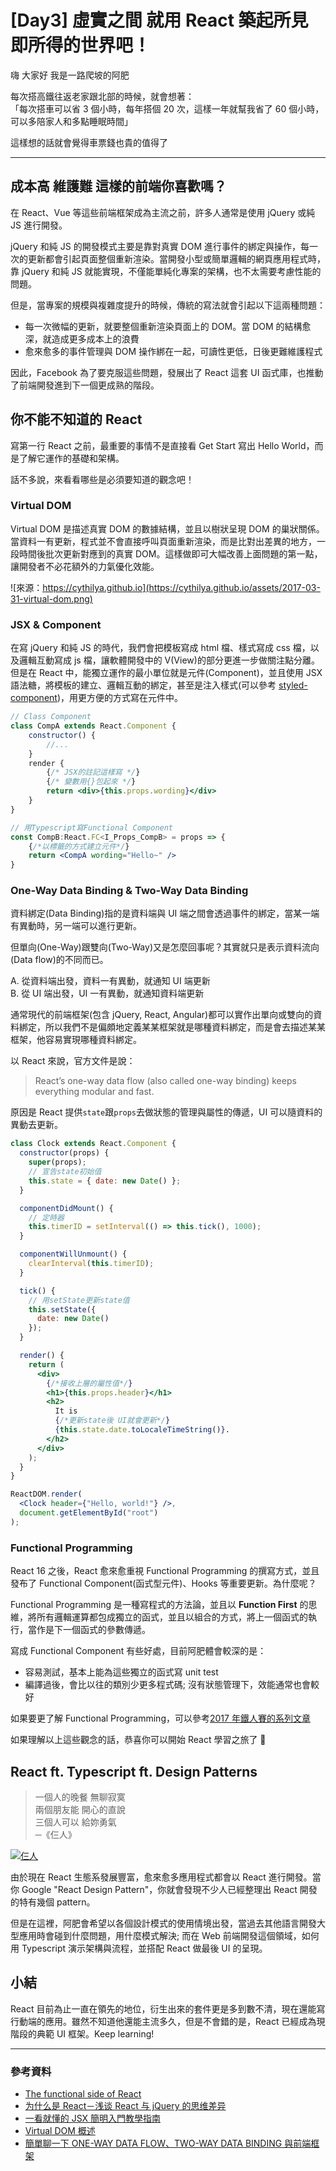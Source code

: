 # [Day3] 虛實之間 就用 React 築起所見即所得的世界吧！

嗨 大家好 我是一路爬坡的阿肥

每次搭高鐵往返老家跟北部的時候，就會想著：  
「每次搭車可以省 3 個小時，每年搭個 20 次，這樣一年就幫我省了 60 個小時，可以多陪家人和多點睡眠時間」

這樣想的話就會覺得車票錢也貴的值得了

---

## 成本高 維護難 這樣的前端你喜歡嗎？

在 React、Vue 等這些前端框架成為主流之前，許多人通常是使用 jQuery 或純 JS 進行開發。

jQuery 和純 JS 的開發模式主要是靠對真實 DOM 進行事件的綁定與操作，每一次的更新都會引起頁面整個重新渲染。當開發小型或簡單邏輯的網頁應用程式時，靠 jQuery 和純 JS 就能實現，不僅能單純化專案的架構，也不太需要考慮性能的問題。

但是，當專案的規模與複雜度提升的時候，傳統的寫法就會引起以下這兩種問題：

- 每一次微幅的更新，就要整個重新渲染頁面上的 DOM。當 DOM 的結構愈深，就造成更多成本上的浪費
- 愈來愈多的事件管理與 DOM 操作綁在一起，可讀性更低，日後更難維護程式

因此，Facebook 為了要克服這些問題，發展出了 React 這套 UI 函式庫，也推動了前端開發進到下一個更成熟的階段。

## 你不能不知道的 React

寫第一行 React 之前，最重要的事情不是直接看 Get Start 寫出 Hello World，而是了解它運作的基礎和架構。

話不多說，來看看哪些是必須要知道的觀念吧！

### Virtual DOM

Virtual DOM 是描述真實 DOM 的數據結構，並且以樹狀呈現 DOM 的巢狀關係。當資料一有更新，程式並不會直接呼叫頁面重新渲染，而是比對出差異的地方，一段時間後批次更新對應到的真實 DOM。這樣做即可大幅改善上面問題的第一點，讓開發者不必花額外的力氣優化效能。

![來源：https://cythilya.github.io](https://cythilya.github.io/assets/2017-03-31-virtual-dom.png)

### JSX & Component

在寫 jQuery 和純 JS 的時代，我們會把模板寫成 html 檔、樣式寫成 css 檔，以及邏輯互動寫成 js 檔，讓軟體開發中的 V(View)的部分更進一步做關注點分離。
但是在 React 中，能獨立運作的最小單位就是元件(Component)，並且使用 JSX 語法糖，將模板的建立、邏輯互動的綁定，甚至是注入樣式(可以參考 [styled-component](https://www.styled-components.com/))，用更方便的方式寫在元件中。

```jsx
// Class Component
class CompA extends React.Component {
    constructor() {
        //...
    }
    render {
        {/* JSX的註記這樣寫 */}
        {/* 變數用{}包起來 */}
        return <div>{this.props.wording}</div>
    }
}

// 用Typescript寫Functional Component
const CompB:React.FC<I_Props_CompB> = props => {
    {/*以標籤的方式建立元件*/}
    return <CompA wording="Hello~" />
}
```

### One-Way Data Binding & Two-Way Data Binding

資料綁定(Data Binding)指的是資料端與 UI 端之間會透過事件的綁定，當某一端有異動時，另一端可以進行更新。

但單向(One-Way)跟雙向(Two-Way)又是怎麼回事呢？其實就只是表示資料流向(Data flow)的不同而已。

A. 從資料端出發，資料一有異動，就通知 UI 端更新  
B. 從 UI 端出發，UI 一有異動，就通知資料端更新

通常現代的前端框架(包含 jQuery, React, Angular)都可以實作出單向或雙向的資料綁定，所以我們不是偏頗地定義某某框架就是哪種資料綁定，而是會去描述某某框架，他容易實現哪種資料綁定。

以 React 來說，官方文件是說：

> React’s one-way data flow (also called one-way binding) keeps everything modular and fast.

原因是 React 提供`state`跟`props`去做狀態的管理與屬性的傳遞，UI 可以隨資料的異動去更新。

```jsx
class Clock extends React.Component {
  constructor(props) {
    super(props);
    // 宣告state初始值
    this.state = { date: new Date() };
  }

  componentDidMount() {
    // 定時器
    this.timerID = setInterval(() => this.tick(), 1000);
  }

  componentWillUnmount() {
    clearInterval(this.timerID);
  }

  tick() {
    // 用setState更新state值
    this.setState({
      date: new Date()
    });
  }

  render() {
    return (
      <div>
        {/*接收上層的屬性值*/}
        <h1>{this.props.header}</h1>
        <h2>
          It is
          {/*更新state後 UI就會更新*/}
          {this.state.date.toLocaleTimeString()}.
        </h2>
      </div>
    );
  }
}

ReactDOM.render(
  <Clock header={"Hello, world!"} />,
  document.getElementById("root")
);
```

### Functional Programming

React 16 之後，React 愈來愈重視 Functional Programming 的撰寫方式，並且發布了 Functional Component(函式型元件)、Hooks 等重要更新。為什麼呢？

Functional Programming 是一種寫程式的方法論，並且以 **Function First** 的思維，將所有邏輯運算都包成獨立的函式，並且以組合的方式，將上一個函式的執行，當作是下一個函式的參數傳遞。

寫成 Functional Component 有些好處，目前阿肥體會較深的是：

- 容易測試，基本上能為這些獨立的函式寫 unit test
- 編譯過後，會比以往的類別少更多程式碼; 沒有狀態管理下，效能通常也會較好

如果要更了解 Functional Programming，可以參考[2017 年鐵人賽的系列文章](https://ithelp.ithome.com.tw/articles/10186465)

如果理解以上這些觀念的話，恭喜你可以開始 React 學習之旅了 🎉

## React ft. Typescript ft. Design Patterns

> 一個人的晚餐 無聊寂寞  
> 兩個朋友能 開心的直說  
> 三個人可以 給妳勇氣  
> ─《仨人》

[![仨人](https://img.youtube.com/vi/L8sEFu9ByaA/0.jpg)](http://www.youtube.com/watch?v=L8sEFu9ByaA "仨人")

由於現在 React 生態系發展豐富，愈來愈多應用程式都會以 React 進行開發。當你 Google "React Design Pattern"，你就會發現不少人已經整理出 React 開發的特有幾個 pattern。

但是在這裡，阿肥會希望以各個設計模式的使用情境出發，當過去其他語言開發大型應用時會碰到什麼問題，用什麼模式解決; 而在 Web 前端開發這個領域，如何用 Typescript 演示架構與流程，並搭配 React 做最後 UI 的呈現。

## 小結

React 目前為止一直在領先的地位，衍生出來的套件更是多到數不清，現在還能寫行動端的應用。雖然不知道他還能主流多久，但是不會錯的是，React 已經成為現階段的典範 UI 框架。Keep learning!

---

### 參考資料

- [The functional side of React](https://medium.com/@andrea.chiarelli/the-functional-side-of-react-229bdb26d9a6)
- [为什么是 React－浅谈 React 与 jQuery 的思维差异](http://xunli.xyz/2016/01/16/react-vs-jquery/)
- [一看就懂的 JSX 簡明入門教學指南](https://blog.techbridge.cc/2016/04/21/react-jsx-introduction/)
- [Virtual DOM 概述](https://cythilya.github.io/2017/03/31/virtual-dom/)
- [簡單聊一下 ONE-WAY DATA FLOW、TWO-WAY DATA BINDING 與前端框架](http://blog.turn.tw/?p=2948)
